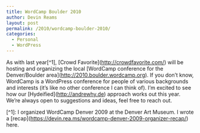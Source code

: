 ```yaml
---
title: WordCamp Boulder 2010
author: Devin Reams
layout: post
permalink: /2010/wordcamp-boulder-2010/
categories:
  - Personal
  - WordPress
---
```

As with last year\[^1], [Crowd Favorite\](http://crowdfavorite.com/) will be hosting and organizing the local \[WordCamp conference for the Denver/Boulder area\](http://2010.boulder.wordcamp.org). If you don&#8217;t know, WordCamp is a WordPress conference for people of various backgrounds and interests (it&#8217;s like no other conference I can think of). I&#8217;m excited to see how our \[Hydeified\](http://andrewhy.de) approach works out this year. We&#8217;re always open to suggestions and ideas, feel free to reach out.

\[^1]: I organized WordCamp Denver 2009 at the Denver Art Museum. I wrote a [recap\](https://devin.rea.ms/wordcamp-denver-2009-organizer-recap/) here.